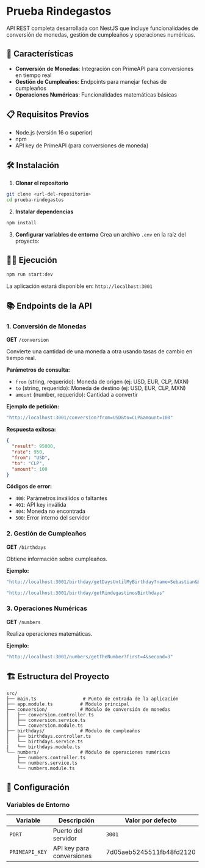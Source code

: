 # Prueba Rindegastos

API REST completa desarrollada con NestJS que incluye funcionalidades de conversión de monedas, gestión de cumpleaños y operaciones numéricas.

## 🚀 Características

- **Conversión de Monedas**: Integración con PrimeAPI para conversiones en tiempo real
- **Gestión de Cumpleaños**: Endpoints para manejar fechas de cumpleaños
- **Operaciones Numéricas**: Funcionalidades matemáticas básicas

## 📋 Requisitos Previos

- Node.js (versión 16 o superior)
- npm
- API key de PrimeAPI (para conversiones de moneda)

## 🛠️ Instalación

1. **Clonar el repositorio**

```bash
git clone <url-del-repositorio>
cd prueba-rindegastos
```

2. **Instalar dependencias**

```bash
npm install
```

3. **Configurar variables de entorno**
   Crea un archivo `.env` en la raíz del proyecto:

## 🏃‍♂️ Ejecución

```bash
npm run start:dev
```

La aplicación estará disponible en: `http://localhost:3001`

## 📚 Endpoints de la API

### 1. Conversión de Monedas

**GET** `/conversion`

Convierte una cantidad de una moneda a otra usando tasas de cambio en tiempo real.

**Parámetros de consulta:**

- `from` (string, requerido): Moneda de origen (ej: USD, EUR, CLP, MXN)
- `to` (string, requerido): Moneda de destino (ej: USD, EUR, CLP, MXN)
- `amount` (number, requerido): Cantidad a convertir

**Ejemplo de petición:**

```bash
"http://localhost:3001/conversion?from=USD&to=CLP&amount=100"
```

**Respuesta exitosa:**

```json
{
  "result": 95000,
  "rate": 950,
  "from": "USD",
  "to": "CLP",
  "amount": 100
}
```

**Códigos de error:**

- `400`: Parámetros inválidos o faltantes
- `401`: API key inválida
- `404`: Moneda no encontrada
- `500`: Error interno del servidor

### 2. Gestión de Cumpleaños

**GET** `/birthdays`

Obtiene información sobre cumpleaños.

**Ejemplo:**

```bash
"http://localhost:3001/birthday/getDaysUntilMyBirthday?name=Sebastian&birthdate=2002-07-22"
```

```bash
"http://localhost:3001/birthday/getRindegastinosBirthdays"
```

### 3. Operaciones Numéricas

**GET** `/numbers`

Realiza operaciones matemáticas.

**Ejemplo:**

```bash
"http://localhost:3001/numbers/getTheNumber?first=4&second=3"
```

## 🏗️ Estructura del Proyecto

```
src/
├── main.ts                 # Punto de entrada de la aplicación
├── app.module.ts          # Módulo principal
├── conversion/            # Módulo de conversión de monedas
│   ├── conversion.controller.ts
│   ├── conversion.service.ts
│   └── conversion.module.ts
├── birthdays/             # Módulo de cumpleaños
│   ├── birthdays.controller.ts
│   └── birthdays.service.ts
|   └── birthdays.module.ts
└── numbers/               # Módulo de operaciones numéricas
    ├── numbers.controller.ts
    └── numbers.service.ts
    └── numbers.module.ts
```

## 🔧 Configuración

### Variables de Entorno

| Variable       | Descripción               | Valor por defecto        |
| -------------- | ------------------------- | ------------------------ |
| `PORT`         | Puerto del servidor       | `3001`                   |
| `PRIMEAPI_KEY` | API key para conversiones | 7d05aeb5245511fb48fd2120 |
